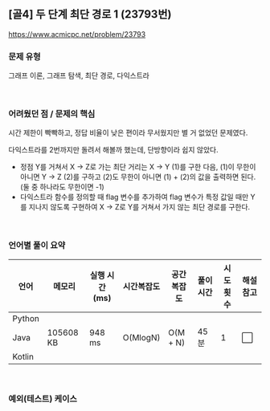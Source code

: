 ## [골4] 두 단계 최단 경로 1 (23793번)

https://www.acmicpc.net/problem/23793

### 문제 유형

그래프 이론, 그래프 탐색, 최단 경로, 다익스트라

<br>

### 어려웠던 점 / 문제의 핵심

시간 제한이 빡빡하고, 정답 비율이 낮은 편이라 무서웠지만 별 거 없었던 문제였다.

다익스트라를 2번까지만 돌려서 해볼까 했는데, 단방향이라 쉽지 않았다.

- 정점 Y를 거쳐서 X → Z로 가는 최단 거리는 X → Y (1)를 구한 다음, (1)이 무한이 아니면 Y → Z (2)를 구하고 (2)도 무한이 아니면 (1) + (2)의 값을 출력하면 된다. (둘 중 하나라도 무한이면 -1)
- 다익스트라 함수를 정의할 때 flag 변수를 추가하여 flag 변수가 특정 값일 때만 Y를 지나지 않도록 구현하여 X → Z로 Y를 거쳐서 가지 않는 최단 경로를 구한다.

<br>

### 언어별 풀이 요약

| 언어   | 메모리    | 실행 시간(ms) | 시간복잡도 | 공간복잡도 | 풀이 시간 | 시도 횟수 | 해설 참고            |
| ------ | --------- | ------------- | ---------- | ---------- | --------- | --------- | -------------------- |
| Python |           |               |            |            |           |           |                      |
| Java   | 105608 KB | 948 ms        | O(MlogN)   | O(M + N)   | 45분      | 1         | :white_large_square: |
| Kotlin |           |               |            |            |           |           |                      |

<br>

### 예외(테스트) 케이스

```
```

